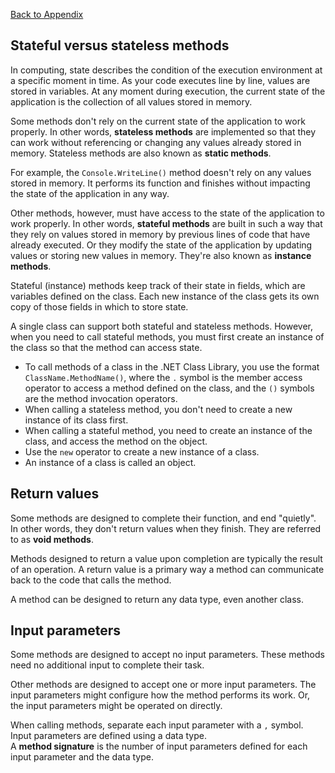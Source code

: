 <a href="../README.md">Back to Appendix</a>

## Stateful versus stateless methods
In computing, state describes the condition of the execution environment at a specific moment in time. As your code executes line by line, values are stored in variables. At any moment during execution, the current state of the application is the collection of all values stored in memory.

Some methods don't rely on the current state of the application to work properly. In other words, <b>stateless methods</b> are implemented so that they can work without referencing or changing any values already stored in memory. Stateless methods are also known as <b>static methods</b>.

For example, the ```Console.WriteLine()``` method doesn't rely on any values stored in memory. It performs its function and finishes without impacting the state of the application in any way.

Other methods, however, must have access to the state of the application to work properly. In other words, <b>stateful methods</b> are built in such a way that they rely on values stored in memory by previous lines of code that have already executed. Or they modify the state of the application by updating values or storing new values in memory. They're also known as <b>instance methods</b>.

Stateful (instance) methods keep track of their state in fields, which are variables defined on the class. Each new instance of the class gets its own copy of those fields in which to store state.

A single class can support both stateful and stateless methods. However, when you need to call stateful methods, you must first create an instance of the class so that the method can access state.

 - To call methods of a class in the .NET Class Library, you use the format ```ClassName.MethodName()```, where the ```.``` symbol is the member access operator to access a method defined on the class, and the ```()``` symbols are the method invocation operators.
- When calling a stateless method, you don't need to create a new instance of its class first.
- When calling a stateful method, you need to create an instance of the class, and access the method on the object.
- Use the ```new``` operator to create a new instance of a class.
- An instance of a class is called an object.

## Return values
Some methods are designed to complete their function, and end "quietly". In other words, they don't return values when they finish. They are referred to as <b>void methods</b>.

Methods designed to return a value upon completion are typically the result of an operation. A return value is a primary way a method can communicate back to the code that calls the method.

A method can be designed to return any data type, even another class.

## Input parameters
Some methods are designed to accept no input parameters. These methods need no additional input to complete their task.

Other methods are designed to accept one or more input parameters. The input parameters might configure how the method performs its work. Or, the input parameters might be operated on directly.

When calling methods, separate each input parameter with a ```,``` symbol.<br>
Input parameters are defined using a data type.<br>
A <b>method signature</b> is the number of input parameters defined for each input parameter and the data type.
